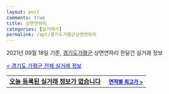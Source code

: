 ```yaml
---
layout: post
comments: true
title: 상면연하리
categories: [실거래가]
permalink: /apt/경기도가평군상면연하리
---
```


2021년 09월 18일 기준, <a href="/apt/경기도가평군">경기도가평군</a> 상면연하리 한달간 실거래 정보

<a style="color: blue;" href="/apt/경기도가평군">< 경기도 가평군 전체 실거래 정보</a>
<!---- start ---->
<table>
  <tr>
    <td colspan="4" style="font-weight: bold;"><a href="/apt/경기도가평군상면연하리{name_without_space}">오늘 등록된 실거래 정보가 없습니다</a> &nbsp;&nbsp;&nbsp; <a style="color: blue; font-size: smaller;" href="/apt/경기도가평군상면연하리{name_without_space}">면적별 최고가 ></a></td>
  </tr>
    
</table>
<!---- end ---->
    